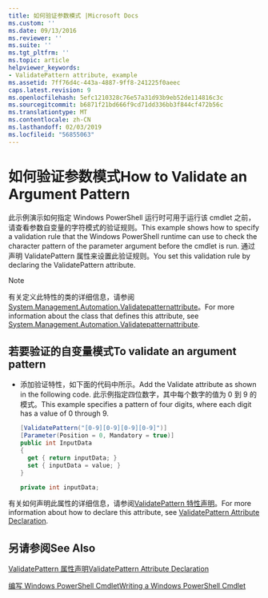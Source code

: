 ```yaml
---
title: 如何验证参数模式 |Microsoft Docs
ms.custom: ''
ms.date: 09/13/2016
ms.reviewer: ''
ms.suite: ''
ms.tgt_pltfrm: ''
ms.topic: article
helpviewer_keywords:
- ValidatePattern attribute, example
ms.assetid: 7ff76d4c-443a-4887-9ff8-241225f0aeec
caps.latest.revision: 9
ms.openlocfilehash: 5efc1210328c76e57a31d93b9eb52de114816c3c
ms.sourcegitcommit: b6871f21bd666f9cd71dd336bb3f844cf472b56c
ms.translationtype: MT
ms.contentlocale: zh-CN
ms.lasthandoff: 02/03/2019
ms.locfileid: "56855063"
---
```

# <a name="how-to-validate-an-argument-pattern"></a><span data-ttu-id="e003a-102">如何验证参数模式</span><span class="sxs-lookup"><span data-stu-id="e003a-102">How to Validate an Argument Pattern</span></span>

<span data-ttu-id="e003a-103">此示例演示如何指定 Windows PowerShell 运行时可用于运行该 cmdlet 之前，请查看参数自变量的字符模式的验证规则。</span><span class="sxs-lookup"><span data-stu-id="e003a-103">This example shows how to specify a validation rule that the Windows PowerShell runtime can use to check the character pattern of the parameter argument before the cmdlet is run.</span></span> <span data-ttu-id="e003a-104">通过声明 ValidatePattern 属性来设置此验证规则。</span><span class="sxs-lookup"><span data-stu-id="e003a-104">You set this validation rule by declaring the ValidatePattern attribute.</span></span>

> [!NOTE]
> <span data-ttu-id="e003a-105">有关定义此特性的类的详细信息，请参阅[System.Management.Automation.Validatepatternattribute](/dotnet/api/System.Management.Automation.ValidatePatternAttribute)。</span><span class="sxs-lookup"><span data-stu-id="e003a-105">For more information about the class that defines this attribute, see [System.Management.Automation.Validatepatternattribute](/dotnet/api/System.Management.Automation.ValidatePatternAttribute).</span></span>

## <a name="to-validate-an-argument-pattern"></a><span data-ttu-id="e003a-106">若要验证的自变量模式</span><span class="sxs-lookup"><span data-stu-id="e003a-106">To validate an argument pattern</span></span>

- <span data-ttu-id="e003a-107">添加验证特性，如下面的代码中所示。</span><span class="sxs-lookup"><span data-stu-id="e003a-107">Add the Validate attribute as shown in the following code.</span></span> <span data-ttu-id="e003a-108">此示例指定四位数字，其中每个数字的值为 0 到 9 的模式。</span><span class="sxs-lookup"><span data-stu-id="e003a-108">This example specifies a pattern of four digits, where each digit has a value of 0 through 9.</span></span>

    ```csharp
    [ValidatePattern("[0-9][0-9][0-9][0-9]")]
    [Parameter(Position = 0, Mandatory = true)]
    public int InputData
    {
      get { return inputData; }
      set { inputData = value; }
    }

    private int inputData;
    ```

<span data-ttu-id="e003a-109">有关如何声明此属性的详细信息，请参阅[ValidatePattern 特性声明](./validatepattern-attribute-declaration.md)。</span><span class="sxs-lookup"><span data-stu-id="e003a-109">For more information about how to declare this attribute, see [ValidatePattern Attribute Declaration](./validatepattern-attribute-declaration.md).</span></span>

## <a name="see-also"></a><span data-ttu-id="e003a-110">另请参阅</span><span class="sxs-lookup"><span data-stu-id="e003a-110">See Also</span></span>

[<span data-ttu-id="e003a-111">ValidatePattern 属性声明</span><span class="sxs-lookup"><span data-stu-id="e003a-111">ValidatePattern Attribute Declaration</span></span>](./validatepattern-attribute-declaration.md)

[<span data-ttu-id="e003a-112">编写 Windows PowerShell Cmdlet</span><span class="sxs-lookup"><span data-stu-id="e003a-112">Writing a Windows PowerShell Cmdlet</span></span>](./writing-a-windows-powershell-cmdlet.md)
